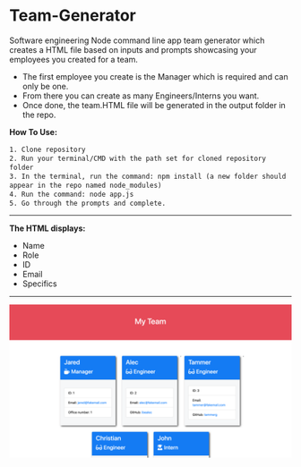 # Team-Generator

Software engineering Node command line app team generator which creates a HTML file based on inputs and prompts showcasing your employees you created for a team.
- The first employee you create is the Manager which is required and can only be one.
- From there you can create as many Engineers/Interns you want.
- Once done, the team.HTML file will be generated in the output folder in the repo.


**How To Use:**

    1. Clone repository
    2. Run your terminal/CMD with the path set for cloned repository folder
    3. In the terminal, run the command: npm install (a new folder should appear in the repo named node_modules)
    4. Run the command: node app.js
    5. Go through the prompts and complete.

___________________________________________________________________________________________________________________________________

**The HTML displays:**

- Name
- Role
- ID
- Email
- Specifics

___________________________________________________________________________________________________________________________________

![Example profile](./Example.PNG)
